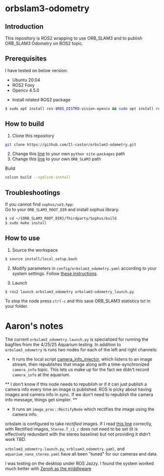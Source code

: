 # orbslam3-odometry
## Introduction
This repository is ROS2 wrapping to use ORB_SLAM3 and to publish ORB_SLAM3 Odometry on ROS2 topic.

## Prerequisites
I have tested on below version: 

* Ubuntu 20.04
* ROS2 Foxy
* Opencv 4.5.0

- Install related ROS2 package
``` bash
$ sudo apt install ros-$ROS_DISTRO-vision-opencv && sudo apt install ros-$ROS_DISTRO-message-filters
```
## How to build 
1. Clone this repository
``` bash
git clone https://github.com/Il-castor/orbslam3-odometry.git
```
2. Change this [line](src/orbslam3_odometry/CMakeLists.txt#L6) to your own `python site-packages` path
3. Change this [line](src/orbslam3_odometry/cmake/FindORB_SLAM3.cmake#L8) to your own `ORB_SLAM3` path

Build 
``` bash
colcon build --symlink-install
```
## Troubleshootings
If you cannot find `sophus/se3.hpp`:  
Go to your `ORB_SLAM3_ROOT_DIR` and install sophus library.

``` bash
$ cd ~/{ORB_SLAM3_ROOT_DIR}/Thirdparty/Sophus/build
$ sudo make install
```

## How to use
1. Source the workspace 
``` bash
$ source install/local_setup.bash
```

2. Modify parameters in `config/orbslam3_odometry.yaml` according to your system settings. Follow [these instructions](full_documentation.md). 

3. Launch 
``` bash
$ ros2 launch orbslam3_odometry orbslam3-odometry_launch.py
```


To stop the node press `ctrl-c` and this save ORB_SLAM3 statistics txt in your folder. 



# Aaron's notes

The current `orbslam3_odometry.launch.py` is specialized for running the bagfiles from the 4/25/25 Aquarium testing.  In addition to `orbslam3_odometry` is runs two nodes for each of the left and right channels:

* It runs the local script [camera_info_injector](orbslam_helpers/orbslam_helpers/camera_info_injector.py), which listens to an image stream, then republishes that image along with a time-synchronized `camera_info` topic.  This lets us make up for the fact we didn't record `camera_info` at the aquarium.

** I don't know if this node needs to republish or if it can just publish a camera info every time an image is published.  ROS is picky about having images and camera info in sync.    If we don't need to republish the camera info message, things get simpler. **

* It runs an `image_proc::RectifyNode` which rectifies the image using the camera info.

orbslam is configured to take _rectified_ images.  If I read [this line](https://github.com/UZ-SLAMLab/ORB_SLAM3/blob/4452a3c4ab75b1cde34e5505a36ec3f9edcdc4c4/src/Settings.cc#L337) correctly, with Rectified images, `Stereo.T_c1_c` does not need to be set (it is effectively redundant with the stereo baseline) but not providing it didn't work TBD.

`orbslam3_odometry.launch.py`, `orblsam3_odometry.yaml`, and `aquarium_nano_stereo.yaml` have all been "tuned" for our cameras and data.

I was testing on the desktop under ROS Jazzy.  I found the system worked much better with [Zenoh as the middleware](https://github.com/ros2/rmw_zenoh)